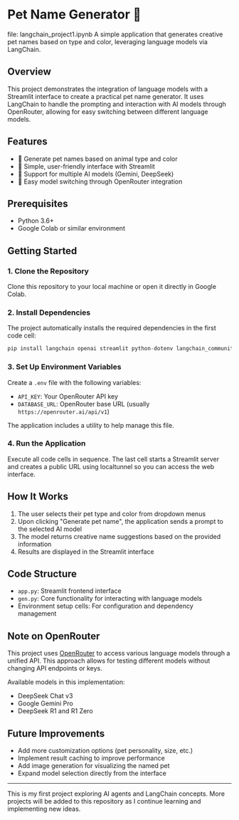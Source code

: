 # Pet Name Generator 🐾
file: langchain_project1.ipynb
A simple application that generates creative pet names based on type and color, leveraging language models via LangChain.

## Overview

This project demonstrates the integration of language models with a Streamlit interface to create a practical pet name generator. It uses LangChain to handle the prompting and interaction with AI models through OpenRouter, allowing for easy switching between different language models.

## Features

- 🐶 Generate pet names based on animal type and color
- 🎨 Simple, user-friendly interface with Streamlit
- 🔄 Support for multiple AI models (Gemini, DeepSeek)
- 🔌 Easy model switching through OpenRouter integration

## Prerequisites

- Python 3.6+
- Google Colab or similar environment

## Getting Started

### 1. Clone the Repository

Clone this repository to your local machine or open it directly in Google Colab.

### 2. Install Dependencies

The project automatically installs the required dependencies in the first code cell:
```python
pip install langchain openai streamlit python-dotenv langchain_community
```

### 3. Set Up Environment Variables

Create a `.env` file with the following variables:
- `API_KEY`: Your OpenRouter API key
- `DATABASE_URL`: OpenRouter base URL (usually `https://openrouter.ai/api/v1`)

The application includes a utility to help manage this file.

### 4. Run the Application

Execute all code cells in sequence. The last cell starts a Streamlit server and creates a public URL using localtunnel so you can access the web interface.

## How It Works

1. The user selects their pet type and color from dropdown menus
2. Upon clicking "Generate pet name", the application sends a prompt to the selected AI model
3. The model returns creative name suggestions based on the provided information
4. Results are displayed in the Streamlit interface

## Code Structure

- `app.py`: Streamlit frontend interface
- `gen.py`: Core functionality for interacting with language models
- Environment setup cells: For configuration and dependency management

## Note on OpenRouter

This project uses [OpenRouter](https://openrouter.ai/) to access various language models through a unified API. This approach allows for testing different models without changing API endpoints or keys.

Available models in this implementation:
- DeepSeek Chat v3
- Google Gemini Pro
- DeepSeek R1 and R1 Zero

## Future Improvements

- Add more customization options (pet personality, size, etc.)
- Implement result caching to improve performance
- Add image generation for visualizing the named pet
- Expand model selection directly from the interface

---

This is my first project exploring AI agents and LangChain concepts. More projects will be added to this repository as I continue learning and implementing new ideas.
